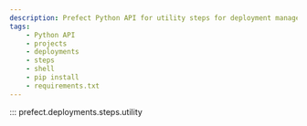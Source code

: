 ```yaml
---
description: Prefect Python API for utility steps for deployment management.
tags:
    - Python API
    - projects
    - deployments
    - steps
    - shell
    - pip install
    - requirements.txt
---
```


::: prefect.deployments.steps.utility